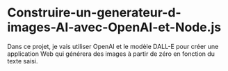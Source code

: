 # Construire-un-generateur-d-images-AI-avec-OpenAI-et-Node.js
Dans ce projet, je vais utiliser OpenAI et le modèle DALL-E pour créer une application Web qui générera des images à partir de zéro en fonction du texte saisi.
